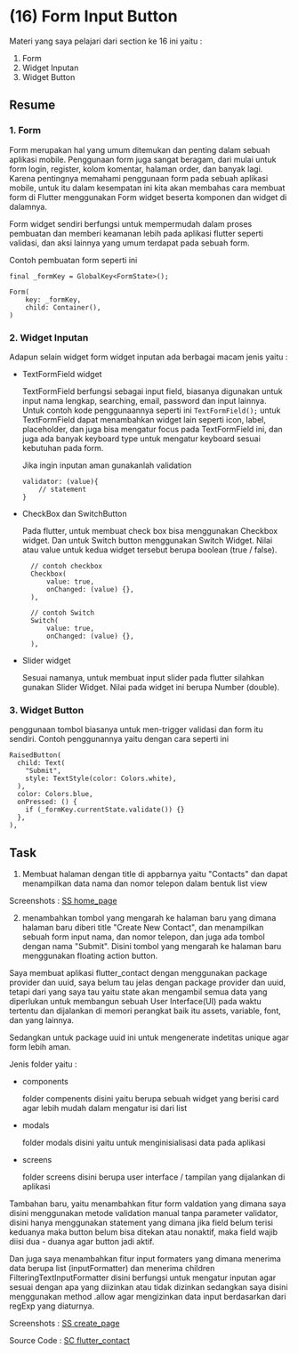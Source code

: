 # (16) Form Input Button

Materi yang saya pelajari dari section ke 16 ini yaitu : 
1. Form
2. Widget Inputan
3. Widget Button


## Resume
### 1. Form
Form merupakan hal yang umum ditemukan dan penting dalam sebuah aplikasi mobile. Penggunaan form juga sangat beragam, dari mulai untuk form login, register, kolom komentar, halaman order, dan banyak lagi. Karena pentingnya memahami penggunaan form pada sebuah aplikasi mobile, untuk itu dalam kesempatan ini kita akan membahas cara membuat form di Flutter menggunakan Form widget beserta komponen dan widget di dalamnya.

Form widget sendiri berfungsi untuk mempermudah dalam proses pembuatan dan memberi keamanan lebih pada aplikasi flutter seperti validasi, dan aksi lainnya yang umum terdapat pada sebuah form.

Contoh pembuatan form seperti ini

```
final _formKey = GlobalKey<FormState>();

Form(
    key: _formKey,
    child: Container(),
)
```
### 2. Widget Inputan
Adapun selain widget form widget inputan ada berbagai macam jenis yaitu : 
- TextFormField widget
  
  TextFormField berfungsi sebagai input field, biasanya digunakan untuk input nama lengkap, searching, email, password dan input lainnya. Untuk contoh kode penggunaannya seperti ini `TextFormField();` untuk TextFormField dapat menambahkan widget lain seperti icon, label, placeholder, dan juga bisa mengatur focus pada TextFormField ini, dan juga ada banyak keyboard type untuk mengatur keyboard sesuai kebutuhan pada form.
  
  Jika ingin inputan aman gunakanlah validation 
    ```
    validator: (value){
        // statement
    }
    ```
- CheckBox dan SwitchButton
  
  Pada flutter, untuk membuat check box bisa menggunakan Checkbox widget. Dan untuk Switch button menggunakan Switch Widget. Nilai atau value untuk kedua widget tersebut berupa boolean (true / false).

  ```
    // contoh checkbox
    Checkbox(
        value: true,
        onChanged: (value) {},
    ),

    // contoh Switch
    Switch(
        value: true,
        onChanged: (value) {},
    ),
  ```
- Slider widget
  
  Sesuai namanya, untuk membuat input slider pada flutter silahkan gunakan Slider Widget. Nilai pada widget ini berupa Number (double). 



### 3. Widget Button

penggunaan tombol biasanya untuk men-trigger validasi dan form itu sendiri. Contoh penggunannya yaitu dengan cara seperti ini

```
RaisedButton(
  child: Text(
    "Submit",
    style: TextStyle(color: Colors.white),
  ),
  color: Colors.blue,
  onPressed: () {
    if (_formKey.currentState.validate()) {}
  },
),
```
## Task

1. Membuat halaman dengan title di appbarnya yaitu "Contacts" dan dapat menampilkan data nama dan nomor telepon dalam bentuk list view

Screenshots : [SS home_page](screenshots/ss%20home_page_list.png)

2. menambahkan tombol yang mengarah ke halaman baru yang dimana halaman baru diberi title "Create New Contact", dan menampilkan sebuah form input nama, dan nomor telepon, dan juga ada tombol dengan nama "Submit". Disini tombol yang mengarah ke halaman baru menggunakan floating action button.

Saya membuat aplikasi flutter_contact dengan menggunakan package provider dan uuid, saya belum tau jelas dengan package provider dan uuid, tetapi dari yang saya tau yaitu state akan mengambil semua data yang diperlukan untuk membangun sebuah User Interface(UI) pada waktu tertentu dan dijalankan di memori perangkat baik itu assets, variable, font, dan yang lainnya.

Sedangkan untuk package uuid ini untuk mengenerate indetitas unique agar form lebih aman.

Jenis folder yaitu :
- components
  
  folder compenents disini yaitu berupa sebuah widget yang berisi card agar lebih mudah dalam mengatur isi dari list

- modals
  
  folder modals disini yaitu untuk menginisialisasi data pada aplikasi

- screens
  
  folder screens disini berupa user interface / tampilan yang dijalankan di aplikasi

  
Tambahan baru, yaitu menambahkan fitur form valdation yang dimana saya disini menggunakan metode validation manual tanpa parameter validator, disini hanya menggunakan statement yang dimana jika field belum terisi keduanya maka button belum bisa ditekan atau nonaktif, maka field wajib diisi dua - duanya agar button jadi aktif.

Dan juga saya menambahkan fitur input formaters yang dimana menerima data berupa list (inputFormatter) dan menerima children FilteringTextInputFormatter disini berfungsi untuk mengatur inputan agar sesuai dengan apa yang diizinkan atau tidak dizinkan sedangkan saya disini menggunakan method .allow agar mengizinkan data input berdasarkan dari regExp yang diaturnya.

Screenshots : [SS create_page](screenshots/ss%20create_page_telp.png)

Source Code : [SC flutter_contact](praktikum/flutter_contact/)

